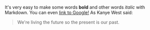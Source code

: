 It's very easy to make some words **bold** and other words *italic* with Markdown. You can even [link to Google!](http://google.com)
As Kanye West said:

> We're living the future so
> the present is our past.
